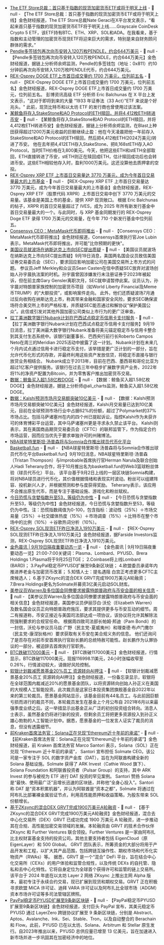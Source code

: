 - [The ETF Store总裁：首只基于指数的现货加密货币ETF或将于明天上线](https://x.com/NateGeraci/status/1968843782721302792) - 📰 null - 【The ETF Store总裁：首只基于指数的现货加密货币ETF或将于明天上线】金色财经报道，The ETF Store总裁Nate Geraci在X平台发文表示，“看起来首只基于指数的现货加密货币ETF将于明天上线……Grayscale CoinDesk Crypto 5 ETF，该ETF持有BTC、ETH、XRP、SOL和ADA。在我看来，基于指数和主动管理的加密货币现货ETF将迎来巨大的需求，特别是来自财务顾问群体的需求。”
- [Pendle多签钱包再次向币安转入120万枚PENDLE，约合644万美元]() - 📰 null - 【Pendle多签钱包再次向币安转入120万枚PENDLE，约合644万美元】金色财经报道，据链上分析师余烬监测，Pendle的多签钱包（地址：0x811）约10分钟前再次向币安转入120万枚PENDLE代币，约合644万美元。
- [REX-Osprey DOGE ETF上市首日成交量约 1700 万美元，位列前五名]() - 📰 null - 【REX-Osprey DOGE ETF上市首日成交量约 1700 万美元，位列前五名】金色财经报道，REX-Osprey DOGE ETF上市首日成交量约 1700 万美元，位列前五名。 
彭博资讯高级 ETF 分析师 Eric Balchunas 在 X 平台上发文表示，"这对于即将到来的大量 “1933 年证券法（33 Act）”ETF 来说是个好兆头。" 此前，现货比特币和以太坊 ETF 的发行商也曾使用过该法案。
- [某鲸鱼将存入StakeStone和AO Protocol的ETH赎回，并将4,412枚ETH转进币安](https://x.com/EmberCN/status/1968839189954429033) - 📰 null - 【某鲸鱼将存入StakeStone和AO Protocol的ETH赎回，并将4,412枚ETH转进币安】金色财经报道，据链上分析师余烬监测，在Blast上种田获得超过1200万美元收益的巨鲸继续止盈：他在今天凌晨把他一年前存入StakeStone和AO Protocol的ETH赎回，然后把4,412枚ETH(2024万美元)转进了币安。 
他在去年把4,412ETH存入StakeStone、把8,168stETH存入AO Protocol，当时ETH价格在3,800美元。今天，他把这些ETH和stETH全部取回，ETH直接转进了币安，stETH则正在赎回成ETH，估计赎回成功后也会转进币安。这些ETH相较他存入时，盈利1000万美元。这还没算他去质押拿的空投。
- [REX-Osprey XRP ETF 上市首日交易量达 3770 万美元，成为今年首日交易量最大的上市基金]() - 📰 null - 【REX-Osprey XRP ETF 上市首日交易量达 3770 万美元，成为今年首日交易量最大的上市基金】金色财经报道，REX-Osprey XRP ETF（股票代码 XRPR）上市首日交易中创下 3770 万美元的交易量。该基金是美国上市的基金，提供 XRP 现货敞口。 
根据 Eric Balchunas 的帖子，XRPR 的首日交易量超过了 IVES，成为 2025 年所有新发行基金中首日交易量最大的一个。与此同时，与 XRP 基金同期发行的 REX-Osprey Doge ETF 录得 1700 万美元的交易量，在今年 710 个新发行基金中位列前五。
- [Consensys CEO：MetaMask代币即将推出](https://x.com/TheBlock__/status/1968802233094480193) - 📰 null - 【Consensys CEO：MetaMask代币即将推出】金色财经报道，Consensys首席执行官Joe Lubin表示，MetaMask代币即将推出，并可能"比你预期的更快"。
- [美国议员就波场在纳斯达克上市向SEC提出质疑](https://cointelegraph.com/news/lawmakers-press-sec-probe-justin-sun-tron-ipo) - 📰 null - 【美国议员就波场在纳斯达克上市向SEC提出质疑】9月19日消息，美国两名国会议员致信美国证券交易委员会（SEC），要求回应影响加密公司在美国交易所上市方式的问题。 
参议员Jeff Merkley和众议员Sean Casten在信中质疑SEC放弃对波场创始人孙宇晨执法案的时机。孙宇晨曾因涉嫌发行未注册证券于2023年被起诉，但在前主席Gary Gensler离职次月，SEC就申请暂停此案。议员认为，孙宇晨对特朗普家族控制的加密货币项目（如World Liberty Financial及Meme币TRUMP）的“大额投资”，或影响案件走向。 
此外，他们还质疑波场7月通过反向收购在纳斯达克上市，称其带来金融和国家安全风险，要求SEC确保波场符合美交所上市的严格标准，并质疑SEC能否通过和解协议“保护美国公众”。此信或引发对其他外国加密公司类似上市行为的更广泛审查。
- [拉丁美洲数字银行Nubank计划在巴西试点稳定币信用卡支付服务](https://financefeeds.com/nubank-to-pilot-stablecoin-payments-with-credit-cards-in-brazil/) - 📰 null - 【拉丁美洲数字银行Nubank计划在巴西试点稳定币信用卡支付服务】9月19日消息，拉丁美洲最大数字银行Nubank准备将美元锚定稳定币与信用卡整合到其支付生态系统中。该银行副董事长、巴西央行前行长Roberto Campos Neto在周三的Meridian 2025活动中披露了这一计划。 
Nubank计划在未来几个月内试点通过信用卡进行稳定币支付，该举措是更广泛计划的一部分，旨在允许代币化形式的存款，并最终利用这些资产发放信贷，将稳定币直接与银行放贷业务相结合。 
Nubank成立于2013年，目前在巴西、墨西哥和哥伦比亚为超过1亿客户提供服务。该银行在过去三年中稳步扩展数字资产业务，2022年将1%的净资产配置为Bitcoin，并为零售客户推出加密货币交易。
- [数据：鲸鱼买入超1.58亿枚DOGE](https://x.com/ali_charts/status/1968832913358626851) - 📰 null - 【数据：鲸鱼买入超1.58亿枚DOGE】金色财经报道，据链上分析师@ali_charts监测，鲸鱼买入超1.58亿枚DOGE。
- [数据：Kalshi预测市场月交易额突破10亿美元](https://decrypt.co/340284/kalshi-prediction-markets-1-billion-state-regulators-loom) - 📰 null - 【数据：Kalshi预测市场月交易额突破10亿美元】金色财经报道，Kalshi月交易量已达到10亿美元，目前在全球预测市场行业中占据62%的份额，超过了Polymarket的37%市场占比。包括马萨诸塞州在内的四个州已提起诉讼，指控Kalshi作为未获许可的体育博彩平台运营，其中马萨诸塞州更是寻求永久禁止该平台。 
Kalshi则表示，其在美国商品期货交易委员会（CFTC）的联邦监管下，作为指定合约市场运营，因而应当优先于要求单独许可的州赌博法。
- [NBA球星特里斯坦·汤普森将与Somnia合作推出球员代币化平台Basketball.fun](https://www.coindesk.com/business/2025/09/18/tristan-thompson-taps-somnia-to-bring-basketball-fandom-on-chain) - 📰 null - 【NBA球星特里斯坦·汤普森将与Somnia合作推出球员代币化平台Basketball.fun】9月19日消息，NBA球星特里斯坦·汤普森（Tristan Thompson）与Improbable首席执行官Herman Narula及联合创始人Hadi Teherany合作，将于10月推出名为basketball.fun的Web3篮球粉丝体验（球员代币化）平台。 
该平台基于9月2日上线的一层区块链Somnia构建，将对NBA球员进行代币化，其价值根据情绪和表现实时波动。粉丝可以组建阵容、投机新兴人才，并根据预测和参与度获得奖励。 
Teherany表示，该应用不会推出原生代币，而是专注于基础设施、游戏化和粉丝赋权。
- [今日恐慌与贪婪指数升至53，等级仍为中性](https://alternative.me/crypto/fear-and-greed-index/#google_vignette) - 📰 null - 【今日恐慌与贪婪指数升至53，等级仍为中性】金色财经报道，今日恐慌与贪婪指数升至53，等级仍为中性。注：恐慌指数阈值为0-100，包含指标：波动性（25%）＋市场交易量（25%）＋社交媒体热度（15%）＋市场调查（15%）＋比特币在整个市场中的比例（10%）＋谷歌热词分析（10%）。
- [REX-Osprey SOL现货ETF昨日净流入1910万美元](https://farside.co.uk/sol/) - 📰 null - 【REX-Osprey SOL现货ETF昨日净流入1910万美元】金色财经报道，据Farside Investors监测，REX-Osprey SOL现货ETF昨日净流入1910万美元。
- [金色晨讯 | 9月19日隔夜重要动态一览]() - 📰 null - 【金色晨讯 | 9月19日隔夜重要动态一览】21:00-7:00关键词：Plasma、Lombard、PYUSD、Brera Holdings 
1.Plasma将于9月25日TGE； 
2.Coinbase将上线Lombard (BARD)； 
3.PayPal稳定币PYUSD扩展至9条新区块链； 
4.欧盟委员承诺年内推进养老金与加密货币改革； 
5.知情人士：提名遇阻 白宫正考虑更多CFTC主席候选人； 
6.基于ZKsync的混合DEX GRVT完成1900万美元A轮融资； 
7.Brera Holdings更名为Solmate并募资3亿美元启动SOL财库。
- [美参议员Warren及多位国会同僚要求披露特朗普政府与币安会面的相关信息](https://www.theblock.co/post/371339/sen-warren-and-colleagues-press-for-information-into-trump-admins-meetings-with-binance) - 📰 null - 【美参议员Warren及多位国会同僚要求披露特朗普政府与币安会面的相关信息】金色财经报道，美国参议员伊丽莎白·沃伦（Elizabeth Warren）及数名国会议员正向特朗普政府施压，要求其提供更多与币安互动的细节。周二有报道称，币安正接近与美国司法部达成一项协议，该协议将允许其解除法院强制要求的合规官任命。 
根据周四致司法部长帕姆·邦迪（Pam Bondi）的一封信，沃伦与参议员马兹·广野（民主党-夏威夷州）和理查德·布卢门撒尔（民主党-康涅狄格州）要求获取有关币安在美合规义务的信息。 
他们还询问了是否存在对前币安首席执行官赵长鹏的总统特赦可能性。赵长鹏作为认罪协议的一部分，被迫辞去首席执行官职务。
- [BTC跌破117000美元]() - 📰 null - 【BTC跌破117000美元】金色财经报道，行情显示，BTC跌破117000美元，现报116998.11美元，24小时涨幅收窄至0.26%，行情波动较大，请做好风险控制。
- [软银计划裁减愿景基金20%员工 资源转向AI押注](https://flash.jin10.com/detail/20250919064622929800) - 📰 null - 【软银计划裁减愿景基金20%员工 资源转向AI押注】金色财经报道，一份备忘录显示，软银将在全球范围内裁减近20%的愿景基金团队，以将资源转向创始人孙正义在美国的大规模人工智能投资。此次裁员是这家日本投资集团旗舰基金自2022年以来的第三轮裁员。愿景基金网站显示，该基金目前有44名员工。与此前因巨额亏损而进行的裁员不同，本轮裁员发生在基金上个月公布自 2021年6月以来最强季度业绩之后。这一举措显示出基金正从广泛的初创投资组合转向。消息人士表示，虽然基金仍将进行新的投资，但剩余员工将把更多资源投入到孙正义雄心勃勃的人工智能计划中。据悉，愿景基金的一位发言人证实了裁员的消息，但没有透露细节。
- [前Kraken首席法务官：Solana正在兑现“Ethereum近十年前的承诺”](https://www.coindesk.com/markets/2025/09/18/ex-kraken-clo-says-solana-delivers-on-promises-ethereum-made-almost-a-decade-ago) - 📰 null - 【前Kraken首席法务官：Solana正在兑现“Ethereum近十年前的承诺”】金色财经报道，前 Kraken 首席法务官 Marco Santori 表示，Solana（SOL）正在兑现 “Ethereum 近十年前的承诺”， Santori 宣布担任 Solmate CEO。该公司是一家专注于 SOL 的数字资产金库（DAT），旨在为阿联酋构建全新的 Solana 基础设施。Solmate 获得了 ARK Invest（Cathie Wood 旗下）、Solana Foundation 和阿联酋投资者（Pulsar Group）的支持，其中 ARK Invest 的参与被视为 ETF 进行 DAT 投资的罕见案例。 
Santori 赞扬 Solana 是“最快、使用最广泛”且增长迅速的区块链，并称他“全身心投入”。Santori 称 DAT 是“资本积累机器”，并认为阿联酋是“资本之都”，Solmate 将通过在阿布扎比部署裸金属验证节点，利用高性能质押和收益策略，为股东带来 SOL 份额增长。
- [基于ZKsync的混合DEX GRVT完成1900万美元A轮融资](https://www.theblock.co/post/371347/zksync-based-hybrid-dex-grvt-raises-19-million-series-a) - 📰 null - 【基于ZKsync的混合DEX GRVT完成1900万美元A轮融资】金色财经报道，混合去中心化交易所（DEX）GRVT 已成功完成 1900 万美元 A 轮融资，进一步推动其在合规、高性能加密交易领域的发展。本轮融资由 GRVT 的技术合作伙伴 ZKsync 和 Further Ventures 联合领投。Further Ventures 是一家由阿布扎比主权财富基金支持的投资公司。其他主要支持者包括 EigenCloud（原 EigenLayer）和 500 Global。 
GRVT 团队表示，所筹资金的大部分将用于产品开发和工程，以扩大其产品范围，包括跨链互操作性、期权市场和代币化实物资产（RWAs）等。 
据悉，GRVT 是一个“混合” DeFi 平台，旨在结合中心化交易所（CEXs）的用户体验和监管合规性，以及传统 DEXs 的自托管、隐私和去中心化特性。它将自身定位为全球首个获得许可和监管的链上交易所。该平台于 2024 年底在以太坊 Layer 2 网络 ZKsync 上推出主网 Alpha 版本，最初专注于永续合约交易，现已扩展到现货和期权交易。GRVT 正在积极寻求欧盟 MiCA 许可证、迪拜 VARA 许可证以及阿布扎比全球市场（ADGM）资本市场许可证等多司法管辖区牌照。
- [PayPal稳定币PYUSD扩展至9条新区块链](https://www.coindesk.com/business/2025/09/18/paypal-s-usd1-3b-stablecoin-expands-to-9-new-blockchains-with-layerzero-integration) - 📰 null - 【PayPal稳定币PYUSD扩展至9条新区块链】金色财经报道，支付巨头 PayPal 宣布，其美元稳定币 PYUSD 通过 LayerZero 跨链协议扩展至 9 条新区块链，分别是 Abstract、Aptos、Avalanche、Ink、Sei、Stable、Tron，以及自动整合的 Berachain 和 Flow。此前，PYUSD 已在以太坊、Solana、Arbitrum 和 Stellar 原生发行。自2023年推出以来，PYUSD 总供应量已增至 13 亿美元，旨在加速进入新市场并进一步巩固其在加密经济中的地位。
